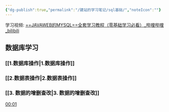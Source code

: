 ```yaml
---
{"dg-publish":true,"permalink":"/建站的学习笔记/sql基础/","noteIcon":""}
---
```



学习视频: [==JAVAWEB的MYSQL==全套学习教程（零基础学习必看）_哔哩哔哩_bilibili](https://www.bilibili.com/video/BV1364y1k7WG/?spm_id_from=333.1007.top_right_bar_window_custom_collection.content.click&vd_source=7257e22444f8ae7159b6f3ce53959539)

## 数据库学习

### [[1.数据库操作\|1.数据库操作]]

### [[2.数据表操作\|2.数据表操作]]

### [[3. 数据的增删查改\|3. 数据的增删查改]]


[00:01](https://www.bilibili.com/video/BV1364y1k7WG/?spm_id_from=333.1007.top_right_bar_window_custom_collection.content.click&vd_source=7257e22444f8ae7159b6f3ce53959539#t=1.096207)
